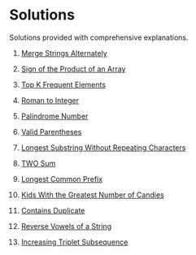 # Solutions

Solutions provided with comprehensive explanations.

1. [Merge Strings Alternately](https://leetcode.com/problems/merge-strings-alternately/solutions/3582309/topic)

2. [Sign of the Product of an Array](https://leetcode.com/problems/sign-of-the-product-of-an-array/solutions/3582026/topic/)

3. [Top K Frequent Elements](https://leetcode.com/problems/top-k-frequent-elements/solutions/3581953/topic/)

4. [Roman to Integer](https://leetcode.com/problems/roman-to-integer/solutions/3581913/topic/)

5. [Palindrome Number](https://leetcode.com/problems/palindrome-number/solutions/3581854/topic/)

6. [Valid Parentheses](https://leetcode.com/problems/valid-parentheses/solutions/3581654/topic/)

7. [Longest Substring Without Repeating Characters](https://leetcode.com/problems/longest-substring-without-repeating-characters/solutions/3580991/topic/)

8. [TWO Sum](https://leetcode.com/problems/two-sum/solutions/3580957/1-two-sum/)

9. [Longest Common Prefix](https://leetcode.com/problems/longest-common-prefix/solutions/3581784/topic/)

10. [Kids With the Greatest Number of Candies](https://leetcode.com/problems/kids-with-the-greatest-number-of-candies/solutions/3586175/topic/)

11. [Contains Duplicate](https://leetcode.com/problems/contains-duplicate/solutions/3586203/topic/)

12. [Reverse Vowels of a String](https://leetcode.com/problems/reverse-vowels-of-a-string/solutions/3587221/python/)

13. [Increasing Triplet Subsequence](https://leetcode.com/problems/increasing-triplet-subsequence/solutions/3593331/python/)
<!--
14. [Sum](https)

15. [Prefix](https)

16. [Sum](https)

17. [Prefix](https)

18. [Sum](https)

19. [Prefix](https)

20. [Sum](https)

21. [Prefix](https)

22. [Sum](https)

23. [Prefix](https)

24. [Sum](https)

25. [Prefix](https)

26. [Sum](https)

27. [Prefix](https)

28. [Sum](https)

29. [Prefix](https)


-->

